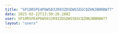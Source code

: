 ```yaml
---
title: "SP10R5PE4P6W5032R93ZDSDWS5EGCQZHNJBNRBW77"
date: 2025-02-22T13:50:20.280Z
user: SP10R5PE4P6W5032R93ZDSDWS5EGCQZHNJBNRBW77
layout: "users"
---
```

    